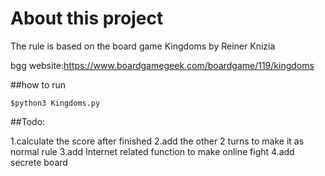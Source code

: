# About this project

The rule is based on the board game Kingdoms by Reiner Knizia


bgg website:https://www.boardgamegeek.com/boardgame/119/kingdoms

##how to run

	$python3 Kingdoms.py

##Todo:
	
1.calculate the score after finished
2.add the other 2 turns to make it as normal rule
3.add Internet related function to make online fight
4.add secrete board



